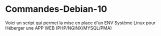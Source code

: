 # Commandes-Debian-10


Voici un script qui permet la mise en place d'un ENV Système Linux pour Héberger une APP WEB (PHP/NGINX/MYSQL/PMA)
